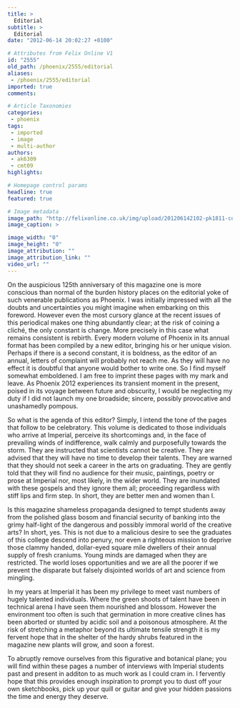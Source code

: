 ```yaml
---
title: >
  Editorial
subtitle: >
  Editorial
date: "2012-06-14 20:02:27 +0100"

# Attributes from Felix Online V1
id: "2555"
old_path: /phoenix/2555/editorial
aliases:
 - /phoenix/2555/editorial
imported: true
comments:

# Article Taxonomies
categories:
 - phoenix
tags:
 - imported
 - image
 - multi-author
authors:
 - ak6309
 - cmt09
highlights:

# Homepage control params
headline: true
featured: true

# Image metadata
image_path: "http://felixonline.co.uk/img/upload/201206142102-pk1811-cover.png"
image_caption: >

image_width: "0"
image_height: "0"
image_attribution: ""
image_attribution_link: ""
video_url: ""
---
```


On the auspicious 125th anniversary of this magazine one is more conscious than normal of the burden history places on the editorial yoke of such venerable publications as Phoenix. I was initially impressed with all the doubts and uncertainties you might imagine when embarking on this foreword. However even the most cursory glance at the recent issues of this periodical makes one thing abundantly clear; at the risk of coining a cliché, the only constant is change. More precisely in this case what remains consistent is rebirth. Every modern volume of Phoenix in its annual format has been compiled by a new editor, bringing his or her unique vision. Perhaps if there is a second constant, it is boldness, as the editor of an annual, letters of complaint will probably not reach me. As they will have no effect it is doubtful that anyone would bother to write one. So I find myself somewhat emboldened. I am free to imprint these pages with my mark and leave. As Phoenix 2012 experiences its transient moment in the present, poised in its voyage between future and obscurity, I would be neglecting my duty if I did not launch my one broadside; sincere, possibly provocative and unashamedly pompous.

So what is the agenda of this editor? Simply, I intend the tone of the pages that follow to be celebratory. This volume is dedicated to those individuals who arrive at Imperial, perceive its shortcomings and, in the face of prevailing winds of indifference, walk calmly and purposefully towards the storm. They are instructed that scientists cannot be creative. They are advised that they will have no time to develop their talents. They are warned that they should not seek a career in the arts on graduating. They are gently told that they will find no audience for their music, paintings, poetry or prose at Imperial nor, most likely, in the wider world. They are inundated with these gospels and they ignore them all; proceeding regardless with stiff lips and firm step. In short, they are better men and women than I.

Is this magazine shameless propaganda designed to tempt students away from the polished glass bosom and financial security of banking into the grimy half-light of the dangerous and possibly immoral world of the creative arts? In short, yes. This is not due to a malicious desire to see the graduates of this college descend into penury, nor even a righteous mission to deprive those clammy handed, dollar-eyed square mile dwellers of their annual supply of fresh craniums. Young minds are damaged when they are restricted. The world loses opportunities and we are all the poorer if we prevent the disparate but falsely disjointed worlds of art and science from mingling.

In my years at Imperial it has been my privilege to meet vast numbers of hugely talented individuals. Where the green shoots of talent have been in technical arena I have seen them nourished and blossom. However the environment too often is such that germination in more creative clines has been aborted or stunted by acidic soil and a poisonous atmosphere. At the risk of stretching a metaphor beyond its ultimate tensile strength it is my fervent hope that in the shelter of the hardy shrubs featured in the magazine new plants will grow, and soon a forest.

To abruptly remove ourselves from this figurative and botanical plane; you will find within these pages a number of interviews with Imperial students past and present in additon to as much work as I could cram in. I fervently hope that this provides enough inspiration to prompt you to dust off your own sketchbooks, pick up your quill or guitar and give your hidden passions the time and energy they deserve.
